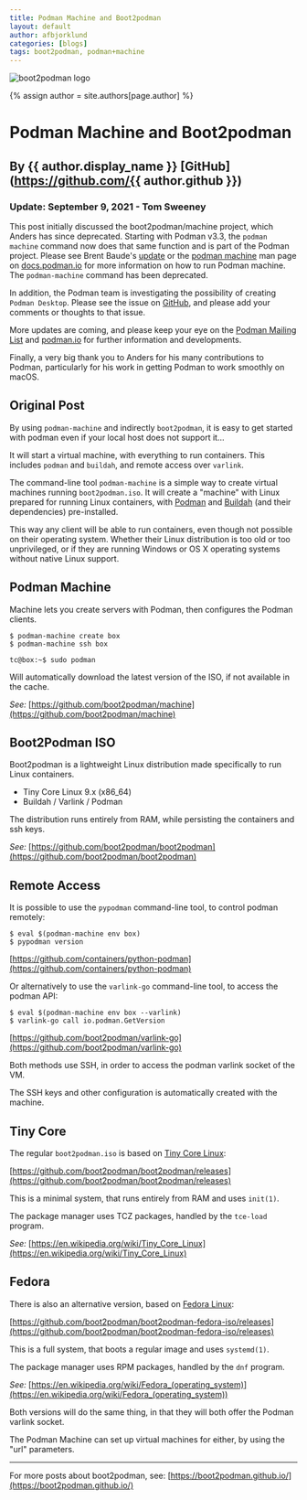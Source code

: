 ```yaml
---
title: Podman Machine and Boot2podman
layout: default
author: afbjorklund
categories: [blogs]
tags: boot2podman, podman+machine
---
```

![boot2podman logo](https://raw.githubusercontent.com/boot2podman/boot2podman/master/logo.png)

{% assign author = site.authors[page.author] %}
#  Podman Machine and Boot2podman
## By {{ author.display_name }} [GitHub](https://github.com/{{ author.github }})

### Update: September 9, 2021 - Tom Sweeney
This post initially discussed the boot2podman/machine project, which Anders has since deprecated.  Starting with Podman v3.3, the `podman machine` command now does that same function and is part of the Podman project.  Please see Brent Baude's [update](https://podman.io/blogs/2021/09/06/podman-on-macs.html) or the [podman machine](https://docs.podman.io/en/latest/machine.html) man page on [docs.podman.io](https://docs.podman.io/) for more information on how to run Podman machine.  The `podman-machine` command has been deprecated.

In addition, the Podman team is investigating the possibility of creating `Podman Desktop`. Please see the issue on [GitHub](https://github.com/containers/podman/issues/11494), and please add your comments or thoughts to that issue.

More updates are coming, and please keep your eye on the [Podman Mailing List](https://podman.io/community/#mailing-list) and [podman.io](https://podman.io) for further information and developments.

Finally, a very big thank you to Anders for his many contributions to Podman, particularly for his work in getting Podman to work smoothly on macOS.

## Original Post

By using `podman-machine` and indirectly `boot2podman`, it is easy to get started with podman even if your local host does not support it...

It will start a virtual machine, with everything to run containers. This includes `podman` and `buildah`, and remote access over `varlink`.

<!--readmore-->

The command-line tool `podman-machine` is a simple way to create virtual machines running `boot2podman.iso`.
It will create a "machine" with Linux prepared for running Linux containers, with [Podman](https://podman.io) and [Buildah](https://buildah.io) (and their dependencies) pre-installed.

This way any client will be able to run containers, even though not possible on their operating system.
Whether their Linux distribution is too old or too unprivileged, or if they are running Windows or OS X operating systems without native Linux support.

## Podman Machine

Machine lets you create servers with Podman, then configures the Podman clients.

``` console
$ podman-machine create box
$ podman-machine ssh box

tc@box:~$ sudo podman
```

Will automatically download the latest version of the ISO, if not available in the cache.

_See:_ [https://github.com/boot2podman/machine](https://github.com/boot2podman/machine)

## Boot2Podman ISO

Boot2podman is a lightweight Linux distribution made specifically to run Linux containers.

* Tiny Core Linux 9.x (x86_64)
* Buildah / Varlink / Podman

The distribution runs entirely from RAM, while persisting the containers and ssh keys.

_See:_ [https://github.com/boot2podman/boot2podman](https://github.com/boot2podman/boot2podman)

## Remote Access

It is possible to use the `pypodman` command-line tool, to control podman remotely:

``` console
$ eval $(podman-machine env box)
$ pypodman version
```

[https://github.com/containers/python-podman](https://github.com/containers/python-podman)

Or alternatively to use the `varlink-go` command-line tool, to access the podman API:

``` console
$ eval $(podman-machine env box --varlink)
$ varlink-go call io.podman.GetVersion
```
[https://github.com/boot2podman/varlink-go](https://github.com/boot2podman/varlink-go)


Both methods use SSH, in order to access the podman varlink socket of the VM.

The SSH keys and other configuration is automatically created with the machine.

## Tiny Core

The regular `boot2podman.iso` is based on [Tiny Core Linux](http://tinycorelinux.net):

[https://github.com/boot2podman/boot2podman/releases](https://github.com/boot2podman/boot2podman/releases)

This is a minimal system, that runs entirely from RAM and uses `init(1)`.

The package manager uses TCZ packages, handled by the `tce-load` program.

_See:_ [https://en.wikipedia.org/wiki/Tiny_Core_Linux](https://en.wikipedia.org/wiki/Tiny_Core_Linux)

## Fedora

There is also an alternative version, based on [Fedora Linux](https://getfedora.org/):

[https://github.com/boot2podman/boot2podman-fedora-iso/releases](https://github.com/boot2podman/boot2podman-fedora-iso/releases)

This is a full system, that boots a regular image and uses `systemd(1)`.

The package manager uses RPM packages, handled by the `dnf` program.

_See:_ [https://en.wikipedia.org/wiki/Fedora_(operating_system)](https://en.wikipedia.org/wiki/Fedora_(operating_system))


Both versions will do the same thing, in that they will both offer the Podman varlink socket.

The Podman Machine can set up virtual machines for either, by using the "url" parameters.


---

For more posts about boot2podman, see: [https://boot2podman.github.io/](https://boot2podman.github.io/)

